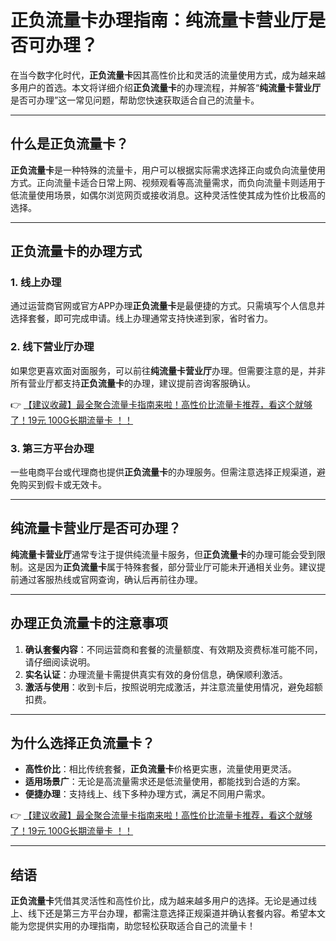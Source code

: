# 正负流量卡办理指南：纯流量卡营业厅是否可办理？

在当今数字化时代，**正负流量卡**因其高性价比和灵活的流量使用方式，成为越来越多用户的首选。本文将详细介绍**正负流量卡**的办理流程，并解答“**纯流量卡营业厅**是否可办理”这一常见问题，帮助您快速获取适合自己的流量卡。

---

## 什么是正负流量卡？

**正负流量卡**是一种特殊的流量卡，用户可以根据实际需求选择正向或负向流量使用方式。正向流量卡适合日常上网、视频观看等高流量需求，而负向流量卡则适用于低流量使用场景，如偶尔浏览网页或接收消息。这种灵活性使其成为性价比极高的选择。

---

## 正负流量卡的办理方式

### 1. 线上办理
通过运营商官网或官方APP办理**正负流量卡**是最便捷的方式。只需填写个人信息并选择套餐，即可完成申请。线上办理通常支持快递到家，省时省力。

### 2. 线下营业厅办理
如果您更喜欢面对面服务，可以前往**纯流量卡营业厅**办理。但需要注意的是，并非所有营业厅都支持**正负流量卡**的办理，建议提前咨询客服确认。

👉 [【建议收藏】最全聚合流量卡指南来啦！高性价比流量卡推荐，看这个就够了！19元 100G长期流量卡 ！！](https://bit.ly/Liuliangka)

### 3. 第三方平台办理
一些电商平台或代理商也提供**正负流量卡**的办理服务。但需注意选择正规渠道，避免购买到假卡或无效卡。

---

## 纯流量卡营业厅是否可办理？

**纯流量卡营业厅**通常专注于提供纯流量卡服务，但**正负流量卡**的办理可能会受到限制。这是因为**正负流量卡**属于特殊套餐，部分营业厅可能未开通相关业务。建议提前通过客服热线或官网查询，确认后再前往办理。

---

## 办理正负流量卡的注意事项

1. **确认套餐内容**：不同运营商和套餐的流量额度、有效期及资费标准可能不同，请仔细阅读说明。
2. **实名认证**：办理流量卡需提供真实有效的身份信息，确保顺利激活。
3. **激活与使用**：收到卡后，按照说明完成激活，并注意流量使用情况，避免超额扣费。

---

## 为什么选择正负流量卡？

- **高性价比**：相比传统套餐，**正负流量卡**价格更实惠，流量使用更灵活。
- **适用场景广**：无论是高流量需求还是低流量使用，都能找到合适的方案。
- **便捷办理**：支持线上、线下多种办理方式，满足不同用户需求。

👉 [【建议收藏】最全聚合流量卡指南来啦！高性价比流量卡推荐，看这个就够了！19元 100G长期流量卡 ！！](https://bit.ly/Liuliangka)

---

## 结语

**正负流量卡**凭借其灵活性和高性价比，成为越来越多用户的选择。无论是通过线上、线下还是第三方平台办理，都需注意选择正规渠道并确认套餐内容。希望本文能为您提供实用的办理指南，助您轻松获取适合自己的流量卡！